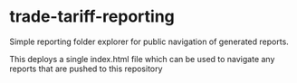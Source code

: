 # trade-tariff-reporting

Simple reporting folder explorer for public navigation of generated reports.

This deploys a single index.html file which can be used to navigate any reports that are pushed to this repository
